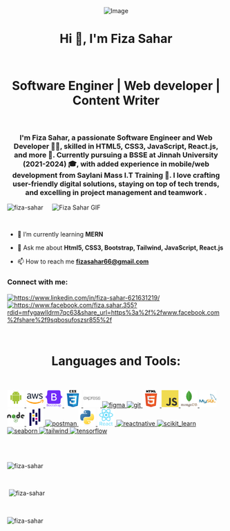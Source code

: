 <div style="text-align: center;">
    <img width="400" src="https://encrypted-tbn0.gstatic.com/images?q=tbn:ANd9GcQMZxkMiaMs__C_3LzrC5Viq-AlrcN5Qw6rzA&s" alt="Image" /><br>
</div>

<h1 align="center">Hi 👋, I'm Fiza Sahar</h1><br>
<h1 align="center">Software Enginer | Web developer | Content Writer </h1><br>
<h3 align="center">I'm Fiza Sahar, a passionate Software Engineer and Web Developer 👩‍💻, skilled in HTML5, CSS3, JavaScript, React.js, and more 🚀. Currently pursuing a BSSE at Jinnah University (2021-2024) 🎓, with added experience in mobile/web development from Saylani Mass I.T Training 📱. I love crafting user-friendly digital solutions, staying on top of tech trends, and excelling in project management and teamwork .</h3>
<img align="right" width="400" src="https://user-images.githubusercontent.com/59734313/157189039-c09b3e38-9f42-42c0-ab54-14f1574190a7.gif" alt="Fiza Sahar GIF" />

<p align="left"> <img src="https://komarev.com/ghpvc/?username=fiza-sahar&label=Profile%20views&color=0e75b6&style=flat" alt="fiza-sahar" /> </p><br>

- 🌱 I’m currently learning **MERN**

- 💬 Ask me about **Html5, CSS3, Bootstrap, Tailwind, JavaScript, React.js**

- 📫 How to reach me **fizasahar66@gmail.com**

<h3 align="left">Connect with me:</h3>
<p align="left">
<a href="https://linkedin.com/in/https://www.linkedin.com/in/fiza-sahar-621631219/" target="blank"><img align="center" src="https://raw.githubusercontent.com/rahuldkjain/github-profile-readme-generator/master/src/images/icons/Social/linked-in-alt.svg" alt="https://www.linkedin.com/in/fiza-sahar-621631219/" height="30" width="40" /></a>
<a href="https://fb.com/https://www.facebook.com/fiza.sahar.355?rdid=mfygawlldrm7qc63&share_url=https%3a%2f%2fwww.facebook.com%2fshare%2f9sqbosufoszsr855%2f" target="blank"><img align="center" src="https://raw.githubusercontent.com/rahuldkjain/github-profile-readme-generator/master/src/images/icons/Social/facebook.svg" alt="https://www.facebook.com/fiza.sahar.355?rdid=mfygawlldrm7qc63&share_url=https%3a%2f%2fwww.facebook.com%2fshare%2f9sqbosufoszsr855%2f" height="30" width="40" /></a>
</p><br>

<h1 align="center">Languages and Tools:</h1><br>
<p align="left"> <a href="https://developer.android.com" target="_blank" rel="noreferrer"> <img src="https://raw.githubusercontent.com/devicons/devicon/master/icons/android/android-original-wordmark.svg" alt="android" width="40" height="40"/> </a> <a href="https://aws.amazon.com" target="_blank" rel="noreferrer"> <img src="https://raw.githubusercontent.com/devicons/devicon/master/icons/amazonwebservices/amazonwebservices-original-wordmark.svg" alt="aws" width="40" height="40"/> </a> <a href="https://getbootstrap.com" target="_blank" rel="noreferrer"> <img src="https://raw.githubusercontent.com/devicons/devicon/master/icons/bootstrap/bootstrap-plain-wordmark.svg" alt="bootstrap" width="40" height="40"/> </a> <a href="https://www.w3schools.com/css/" target="_blank" rel="noreferrer"> <img src="https://raw.githubusercontent.com/devicons/devicon/master/icons/css3/css3-original-wordmark.svg" alt="css3" width="40" height="40"/> </a> <a href="https://expressjs.com" target="_blank" rel="noreferrer"> <img src="https://raw.githubusercontent.com/devicons/devicon/master/icons/express/express-original-wordmark.svg" alt="express" width="40" height="40"/> </a> <a href="https://www.figma.com/" target="_blank" rel="noreferrer"> <img src="https://www.vectorlogo.zone/logos/figma/figma-icon.svg" alt="figma" width="40" height="40"/> </a> <a href="https://git-scm.com/" target="_blank" rel="noreferrer"> <img src="https://www.vectorlogo.zone/logos/git-scm/git-scm-icon.svg" alt="git" width="40" height="40"/> </a> <a href="https://www.w3.org/html/" target="_blank" rel="noreferrer"> <img src="https://raw.githubusercontent.com/devicons/devicon/master/icons/html5/html5-original-wordmark.svg" alt="html5" width="40" height="40"/> </a> <a href="https://developer.mozilla.org/en-US/docs/Web/JavaScript" target="_blank" rel="noreferrer"> <img src="https://raw.githubusercontent.com/devicons/devicon/master/icons/javascript/javascript-original.svg" alt="javascript" width="40" height="40"/> </a> <a href="https://www.mongodb.com/" target="_blank" rel="noreferrer"> <img src="https://raw.githubusercontent.com/devicons/devicon/master/icons/mongodb/mongodb-original-wordmark.svg" alt="mongodb" width="40" height="40"/> </a> <a href="https://www.mysql.com/" target="_blank" rel="noreferrer"> <img src="https://raw.githubusercontent.com/devicons/devicon/master/icons/mysql/mysql-original-wordmark.svg" alt="mysql" width="40" height="40"/> </a> <a href="https://nodejs.org" target="_blank" rel="noreferrer"> <img src="https://raw.githubusercontent.com/devicons/devicon/master/icons/nodejs/nodejs-original-wordmark.svg" alt="nodejs" width="40" height="40"/> </a> <a href="https://pandas.pydata.org/" target="_blank" rel="noreferrer"> <img src="https://raw.githubusercontent.com/devicons/devicon/2ae2a900d2f041da66e950e4d48052658d850630/icons/pandas/pandas-original.svg" alt="pandas" width="40" height="40"/> </a> <a href="https://postman.com" target="_blank" rel="noreferrer"> <img src="https://www.vectorlogo.zone/logos/getpostman/getpostman-icon.svg" alt="postman" width="40" height="40"/> </a> <a href="https://www.python.org" target="_blank" rel="noreferrer"> <img src="https://raw.githubusercontent.com/devicons/devicon/master/icons/python/python-original.svg" alt="python" width="40" height="40"/> </a> <a href="https://reactjs.org/" target="_blank" rel="noreferrer"> <img src="https://raw.githubusercontent.com/devicons/devicon/master/icons/react/react-original-wordmark.svg" alt="react" width="40" height="40"/> </a> <a href="https://reactnative.dev/" target="_blank" rel="noreferrer"> <img src="https://reactnative.dev/img/header_logo.svg" alt="reactnative" width="40" height="40"/> </a> <a href="https://scikit-learn.org/" target="_blank" rel="noreferrer"> <img src="https://upload.wikimedia.org/wikipedia/commons/0/05/Scikit_learn_logo_small.svg" alt="scikit_learn" width="40" height="40"/> </a> <a href="https://seaborn.pydata.org/" target="_blank" rel="noreferrer"> <img src="https://seaborn.pydata.org/_images/logo-mark-lightbg.svg" alt="seaborn" width="40" height="40"/> </a> <a href="https://tailwindcss.com/" target="_blank" rel="noreferrer"> <img src="https://www.vectorlogo.zone/logos/tailwindcss/tailwindcss-icon.svg" alt="tailwind" width="40" height="40"/> </a> <a href="https://www.tensorflow.org" target="_blank" rel="noreferrer"> <img src="https://www.vectorlogo.zone/logos/tensorflow/tensorflow-icon.svg" alt="tensorflow" width="40" height="40"/> </a> </p><br><br>

<p><img align="center" src="https://github-readme-stats.vercel.app/api/top-langs?username=fiza-sahar&show_icons=true&locale=en&layout=compact" alt="fiza-sahar" /></p><br>

<p>&nbsp;<img align="center" src="https://github-readme-stats.vercel.app/api?username=fiza-sahar&show_icons=true&locale=en" alt="fiza-sahar" /></p><br>

<p><img align="center" src="https://github-readme-streak-stats.herokuapp.com/?user=fiza-sahar&" alt="fiza-sahar" /></p>

